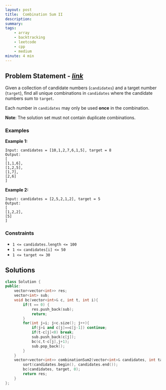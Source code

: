 ```yaml
---
layout: post
title:  Combination Sum II
description: 
summary: 
tags:
    - array
    - backtracking
    - leetcode
    - cpp
    - medium
minute: 4 min
---
```


## Problem Statement - [*link*](https://leetcode.com/problems/combination-sum-ii/)
Given a collection of candidate numbers (`candidates`) and a target number (`target`), find all unique combinations in `candidates` where the candidate numbers sum to `target`.

Each number in `candidates` may only be used **once** in the combination.

**Note**: The solution set must not contain duplicate combinations.
 
### Examples   
**Example 1:**  
```
Input: candidates = [10,1,2,7,6,1,5], target = 8
Output: 
[
[1,1,6],
[1,2,5],
[1,7],
[2,6]
]
```

**Example 2:**  
```
Input: candidates = [2,5,2,1,2], target = 5
Output: 
[
[1,2,2],
[5]
]
```

### Constraints
+ `1 <= candidates.length <= 100`
+ `1 <= candidates[i] <= 50`
+ `1 <= target <= 30`

## Solutions

```cpp
class Solution {
public:
    vector<vector<int>> res;
    vector<int> sub;
    void bc(vector<int>& c, int t, int i){
        if(t == 0) {
            res.push_back(sub);
            return;
        }
        for(int j=i; j<c.size(); j++){
            if(j>i and c[j]==c[j-1]) continue;
            if(t-c[j]<0) break;
            sub.push_back(c[j]);
            bc(c,t-c[j],j+1);
            sub.pop_back();
        }
    }
    vector<vector<int>> combinationSum2(vector<int>& candidates, int target) {
        sort(candidates.begin(), candidates.end());
        bc(candidates, target, 0);
        return res;
    }
};
```

